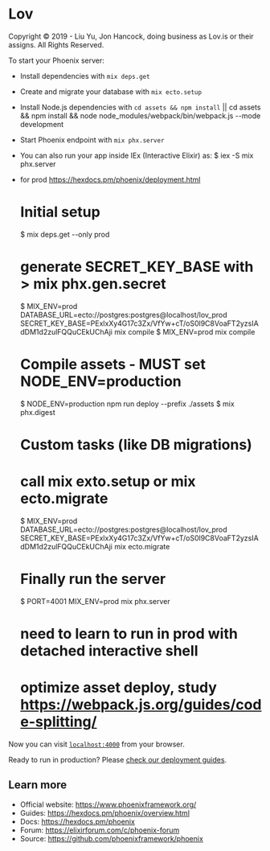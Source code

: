 # Lov
Copyright © 2019 - Liu Yu, Jon Hancock, doing business as Lov.is or their assigns.  All Rights Reserved.

To start your Phoenix server:

  * Install dependencies with `mix deps.get`
  * Create and migrate your database with `mix ecto.setup`
  * Install Node.js dependencies with `cd assets && npm install`  ||
 cd assets && npm install && node node_modules/webpack/bin/webpack.js --mode development
  * Start Phoenix endpoint with `mix phx.server`
  * You can also run your app inside IEx (Interactive Elixir) as:
    $ iex -S mix phx.server

  * for prod https://hexdocs.pm/phoenix/deployment.html
    # Initial setup
      $ mix deps.get --only prod

      # generate SECRET_KEY_BASE with > mix phx.gen.secret
      $ MIX_ENV=prod DATABASE_URL=ecto://postgres:postgres@localhost/lov_prod SECRET_KEY_BASE=PExlxXy4G17c3Zx/VfYw+cT/oS0l9C8VoaFT2yzsIAdDM1d2zulFQQuCEkUChAji mix compile 
      $ MIX_ENV=prod mix compile

      # Compile assets - MUST set NODE_ENV=production
      $ NODE_ENV=production npm run deploy --prefix ./assets
      $ mix phx.digest

      # Custom tasks (like DB migrations)
      # call mix exto.setup or mix ecto.migrate
      $ MIX_ENV=prod DATABASE_URL=ecto://postgres:postgres@localhost/lov_prod SECRET_KEY_BASE=PExlxXy4G17c3Zx/VfYw+cT/oS0l9C8VoaFT2yzsIAdDM1d2zulFQQuCEkUChAji mix ecto.migrate

      # Finally run the server
      $ PORT=4001 MIX_ENV=prod mix phx.server

      # need to learn to run in prod with detached interactive shell

      # optimize asset deploy, study https://webpack.js.org/guides/code-splitting/

Now you can visit [`localhost:4000`](http://localhost:4000) from your browser.

Ready to run in production? Please [check our deployment guides](https://hexdocs.pm/phoenix/deployment.html).

## Learn more

  * Official website: https://www.phoenixframework.org/
  * Guides: https://hexdocs.pm/phoenix/overview.html
  * Docs: https://hexdocs.pm/phoenix
  * Forum: https://elixirforum.com/c/phoenix-forum
  * Source: https://github.com/phoenixframework/phoenix
